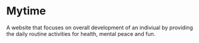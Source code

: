 # Mytime

A website that focuses on overall development of an indiviual by providing the daily routine activities for health, mental peace and fun.
